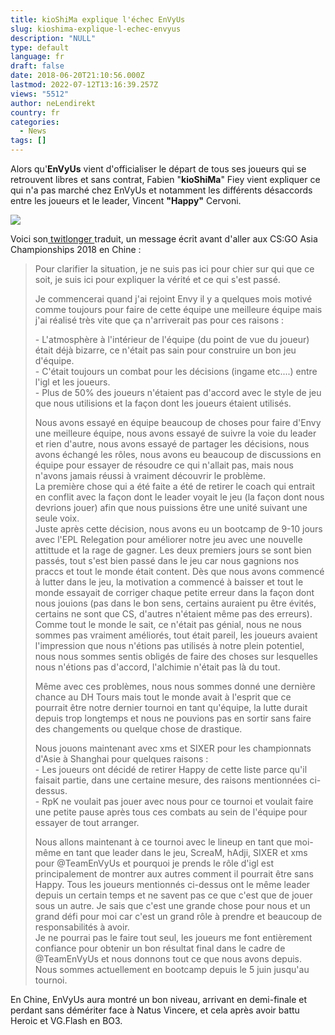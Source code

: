 ```yaml
---
title: kioShiMa explique l'échec EnVyUs
slug: kioshima-explique-l-echec-envyus
description: "NULL"
type: default
language: fr
draft: false
date: 2018-06-20T21:10:56.000Z
lastmod: 2022-07-12T13:16:39.257Z
views: "5512"
author: neLendirekt
country: fr
categories:
  - News
tags: []
---
```

Alors qu'**EnVyUs** vient d'officialiser le départ de tous ses joueurs qui se retrouvent libres et sans contrat, Fabien "**kioShiMa**" Fiey vient expliquer ce qui n'a pas marché chez EnVyUs et notamment les différents désaccords entre les joueurs et le leader, Vincent **"Happy"** Cervoni.

![](//picture/5ad9ca860ea60/pic.jpg)

Voici son[ twitlonger ](https://twitter.com/kiocsgoo/status/1009540310463057920)traduit, un message écrit avant d'aller aux CS:GO Asia Championships 2018 en Chine :

> Pour clarifier la situation, je ne suis pas ici pour chier sur qui que ce soit, je suis ici pour expliquer la vérité et ce qui s'est passé.  
>  
> Je commencerai quand j'ai rejoint Envy il y a quelques mois motivé comme toujours pour faire de cette équipe une meilleure équipe mais j'ai réalisé très vite que ça n'arriverait pas pour ces raisons :
> 
> \- L'atmosphère à l'intérieur de l'équipe (du point de vue du joueur) était déjà bizarre, ce n'était pas sain pour construire un bon jeu d'équipe.  
> \- C'était toujours un combat pour les décisions (ingame etc....) entre l'igl et les joueurs.  
> \- Plus de 50% des joueurs n'étaient pas d'accord avec le style de jeu que nous utilisions et la façon dont les joueurs étaient utilisés.  
>  
> Nous avons essayé en équipe beaucoup de choses pour faire d'Envy une meilleure équipe, nous avons essayé de suivre la voie du leader et rien d'autre, nous avons essayé de partager les décisions, nous avons échangé les rôles, nous avons eu beaucoup de discussions en équipe pour essayer de résoudre ce qui n'allait pas, mais nous n'avons jamais réussi à vraiment découvrir le problème.  
> La première chose qui a été faite a été de retirer le coach qui entrait en conflit avec la façon dont le leader voyait le jeu (la façon dont nous devrions jouer) afin que nous puissions être une unité suivant une seule voix.  
> Juste après cette décision, nous avons eu un bootcamp de 9-10 jours avec l'EPL Relegation pour améliorer notre jeu avec une nouvelle attittude et la rage de gagner. Les deux premiers jours se sont bien passés, tout s'est bien passé dans le jeu car nous gagnions nos praccs et tout le monde était content. Dès que nous avons commencé à lutter dans le jeu, la motivation a commencé à baisser et tout le monde essayait de corriger chaque petite erreur dans la façon dont nous jouions (pas dans le bon sens, certains auraient pu être évités, certains ne sont que CS, d'autres n'étaient même pas des erreurs).  
> Comme tout le monde le sait, ce n'était pas génial, nous ne nous sommes pas vraiment améliorés, tout était pareil, les joueurs avaient l'impression que nous n'étions pas utilisés à notre plein potentiel, nous nous sommes sentis obligés de faire des choses sur lesquelles nous n'étions pas d'accord, l'alchimie n'était pas là du tout.  
>  
> Même avec ces problèmes, nous nous sommes donné une dernière chance au DH Tours mais tout le monde avait à l'esprit que ce pourrait être notre dernier tournoi en tant qu'équipe, la lutte durait depuis trop longtemps et nous ne pouvions pas en sortir sans faire des changements ou quelque chose de drastique.  
>  
> Nous jouons maintenant avec xms et SIXER pour les championnats d'Asie à Shanghai pour quelques raisons :  
> \- Les joueurs ont décidé de retirer Happy de cette liste parce qu'il faisait partie, dans une certaine mesure, des raisons mentionnées ci-dessus.  
> \- RpK ne voulait pas jouer avec nous pour ce tournoi et voulait faire une petite pause après tous ces combats au sein de l'équipe pour essayer de tout arranger.  
>  
> Nous allons maintenant à ce tournoi avec le lineup en tant que moi-même en tant que leader dans le jeu, ScreaM, hAdji, SIXER et xms pour @TeamEnVyUs et pourquoi je prends le rôle d'igl est principalement de montrer aux autres comment il pourrait être sans Happy. Tous les joueurs mentionnés ci-dessus ont le même leader depuis un certain temps et ne savent pas ce que c'est que de jouer sous un autre. Je sais que c'est une grande chose pour nous et un grand défi pour moi car c'est un grand rôle à prendre et beaucoup de responsabilités à avoir.  
> Je ne pourrai pas le faire tout seul, les joueurs me font entièrement confiance pour obtenir un bon résultat final dans le cadre de @TeamEnVyUs et nous donnons tout ce que nous avons depuis. Nous sommes actuellement en bootcamp depuis le 5 juin jusqu'au tournoi.

En Chine, EnVyUs aura montré un bon niveau, arrivant en demi-finale et perdant sans démériter face à Natus Vincere, et cela après avoir battu Heroic et VG.Flash en BO3.
